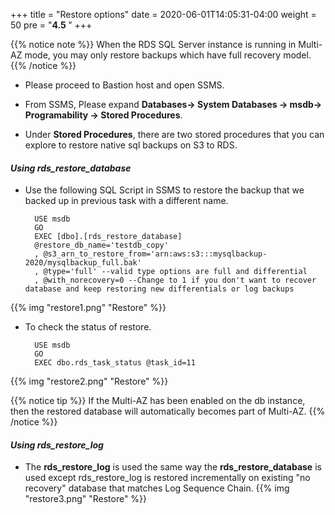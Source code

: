 +++
title = "Restore options"
date = 2020-06-01T14:05:31-04:00
weight = 50
pre = "<b>4.5 </b>"
+++

{{% notice note %}}
When the RDS SQL Server instance is running in Multi-AZ mode, you may only restore backups which have full recovery model.
{{% /notice %}}

* Please proceed to Bastion host and open SSMS.

* From SSMS, Please expand **Databases-> System Databases -> msdb-> Programability -> Stored Procedures**.

* Under **Stored Procedures**, there are two stored procedures that you can explore to restore native sql backups on S3 to RDS.

#### ***Using rds_restore_database***

* Use the following SQL Script in SSMS to restore the backup that we backed up in previous task with a different name.

        USE msdb
        GO
        EXEC [dbo].[rds_restore_database]
        @restore_db_name='testdb_copy'
        , @s3_arn_to_restore_from='arn:aws:s3:::mysqlbackup-2020/mysqlbackup_full.bak'
        , @type='full' --valid type options are full and differential
        , @with_norecovery=0 --Change to 1 if you don't want to recover database and keep restoring new differentials or log backups

{{% img "restore1.png" "Restore" %}}

* To check the status of restore.

        USE msdb
        GO
        EXEC dbo.rds_task_status @task_id=11
{{% img "restore2.png" "Restore" %}}

{{% notice tip %}}
If the Multi-AZ has been enabled on the db instance, then the restored database will automatically becomes part of Multi-AZ.
{{% /notice %}}

#### ***Using rds_restore_log***

* The **rds_restore_log** is used the same way the **rds_restore_database** is used except rds_restore_log is restored incrementally on existing "no recovery" database that matches Log Sequence Chain.
{{% img "restore3.png" "Restore" %}}

